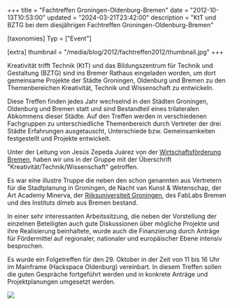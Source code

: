 +++
title = "Fachtreffen Groningen-Oldenburg-Bremen"
date = "2012-10-13T10:53:00"
updated = "2024-03-21T23:42:00"
description = "KtT und BZTG bei dem diesjährigen Fachtreffen Groningen-Oldenburg-Bremen"

[taxonomies]
Typ = ["Event"]

[extra]
thumbnail = "/media/blog/2012/fachtreffen2012/thumbnail.jpg"
+++

Kreativität trifft Technik (KtT) und das Bildungszentrum für Technik und Gestaltung (BZTG) sind ins Bremer Rathaus
eingeladen worden, um dort gemeinsame Projekte der Städte Groningen, Oldenburg und Bremen zu den Themenbereichen
Kreativität, Technik und Wissenschaft zu entwickeln.

Diese Treffen finden jedes Jahr wechselnd in den Städten Groningen, Oldenburg
und Bremen statt und sind Bestandteil eines trilateralen Abkommens dieser
Städte. Auf den Treffen werden in verschiedenen Fachgruppen zu
unterschiedliche Themenbereich durch Vertreter der drei Städte Erfahrungen
ausgetauscht, Unterschiede bzw. Gemeinsamkeiten festgestellt und Projekte
entwickelt.

Unter der Leitung von Jesús Zepeda Juárez von
der [Wirtschaftsförderung Bremen](https://www.wfb-bremen.de/de/wfb-wirtschaftsfoerderung-bremen), haben wir uns in der
Gruppe mit der Überschrift "Kreativität/Technik/Wissenschaft" getroffen.

Es war eine illustre Truppe die neben den schon genannten aus Vertretern für
die Stadtplanung in Groningen, de Nacht van Kunst & Wetenschap, der Art Academy Minerva,
der [Rijksuniversiteit Groningen](https://www.rug.nl),
des FabLabs Bremen und des Instituts dimeb aus Bremen bestand.

In einer sehr interessanten Arbeitssitzung, die neben der Vorstellung der einzelnen Beteiligten auch gute Diskussionen
über mögliche Projekte und ihre Realisierung beinhaltete, wurde auch die Finanzierung durch Anträge für Fördermittel auf
regionaler, nationaler und europäischer Ebene intensiv besprochen.

Es wurde ein Folgetreffen für den 29. Oktober in der Zeit von 11 bis 16 Uhr im Mainframe (Hackspace Oldenburg)
vereinbart. In diesem Treffen sollen die guten Gespräche fortgeführt werden und in konkrete Anträge und Projektplanungen
umgesetzt werden.

![](/media/blog/2012/fachtreffen2012/img1.jpg)
